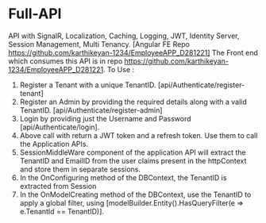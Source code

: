 # Full-API
API with SignalR, Localization, Caching, Logging, JWT, Identity Server, Session Management, Multi Tenancy. [Angular FE Repo https://github.com/karthikeyan-1234/EmployeeAPP_D281221]
The Front end which consumes this API is in repo https://github.com/karthikeyan-1234/EmployeeAPP_D281221.
To Use :

1. Register a Tenant with a unique TenantID. [api/Authenticate/register-tenant]
2. Register an Admin by providing the required details along with a valid TenantID. [api/Authenticate/register-admin]
3. Login by providing just the Username and Password [api/Authenticate/login].
4. Above call with return a JWT token and a refresh token. Use them to call the Application APIs.
5. SessionMiddleWare component of the application API will extract the TenantID and EmailID from the user claims present in the httpContext and store them in separate sessions.
6. In the OnConfiguring method of the DBContext, the TenantID is extracted from Session
7. In the OnModelCreating method of the DBContext, use the TenantID to apply a global filter, using [modelBuilder.Entity<Employee>().HasQueryFilter(e => e.TenantId == TenantID)].
